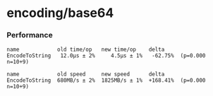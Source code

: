 # encoding/base64

### Performance

```
name            old time/op   new time/op    delta
EncodeToString   12.0µs ± 2%     4.5µs ± 1%   -62.75%  (p=0.000 n=10+9)

name            old speed     new speed      delta
EncodeToString  680MB/s ± 2%  1825MB/s ± 1%  +168.41%  (p=0.000 n=10+9)
```

